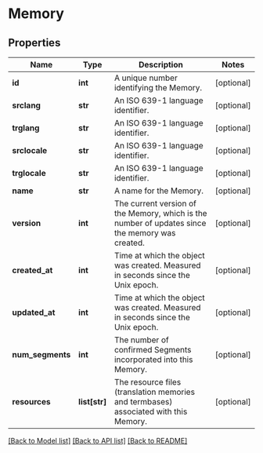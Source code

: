 # Memory

## Properties
Name | Type | Description | Notes
------------ | ------------- | ------------- | -------------
**id** | **int** | A unique number identifying the Memory. | [optional] 
**srclang** | **str** | An ISO 639-1 language identifier. | [optional] 
**trglang** | **str** | An ISO 639-1 language identifier. | [optional] 
**srclocale** | **str** | An ISO 639-1 language identifier. | [optional] 
**trglocale** | **str** | An ISO 639-1 language identifier. | [optional] 
**name** | **str** | A name for the Memory. | [optional] 
**version** | **int** | The current version of the Memory, which is the number of updates since the memory was created. | [optional] 
**created_at** | **int** | Time at which the object was created. Measured in seconds since the Unix epoch. | [optional] 
**updated_at** | **int** | Time at which the object was created. Measured in seconds since the Unix epoch. | [optional] 
**num_segments** | **int** | The number of confirmed Segments incorporated into this Memory. | [optional] 
**resources** | **list[str]** | The resource files (translation memories and termbases) associated with this Memory. | [optional] 

[[Back to Model list]](../README.md#documentation-for-models) [[Back to API list]](../README.md#documentation-for-api-endpoints) [[Back to README]](../README.md)


